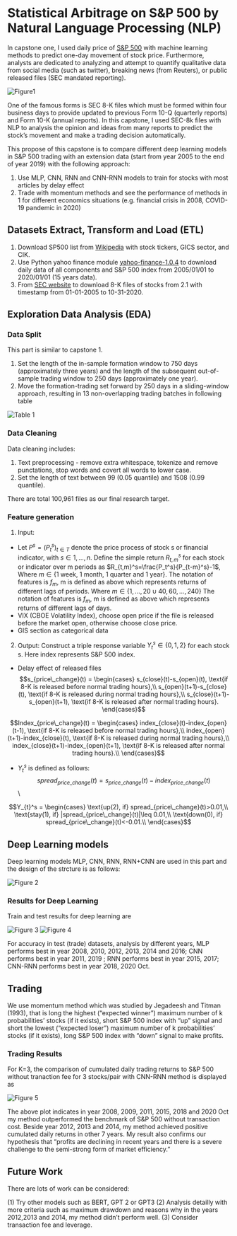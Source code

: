 Statistical Arbitrage on S&P 500 by Natural Language Processing (NLP)
======================================================================

In capstone one, I used daily price of [S&P 500](https://finance.yahoo.com/quote/%5EGSPC/) with machine learning methods to predict one-day movement of stock price. Furthermore, analysts are dedicated to analyzing and attempt to quantify qualitative data from social media (such as twitter), breaking news (from Reuters), or public released files (SEC mandated reporting). 

![Figure1](/figures/Figure1.png)

One of the famous forms is SEC 8-K files which must be formed within four business days to provide updated to previous Form 10-Q (quarterly reports) and Form 10-K (annual reports). In this capstone, I used SEC-8k files with NLP to analysis the opinion and ideas from many reports to predict the stock’s movement and make a trading decision automatically.

This propose of this capstone is to compare different deep learning models in S&P 500 trading with an extension data (start from year 2005 to the end of year 2019) 
with the following approach:

1. Use MLP, CNN, RNN and CNN-RNN models to train for stocks with most articles by delay effect
2. Trade with momentum methods and see the performance of methods in 1 for different economics situations (e.g. financial crisis in 2008, COVID-19 pandemic in 2020)

Datasets Extract, Transform and Load (ETL)
------------------------------------------
1. Download SP500 list from [Wikipedia](https://en.wikipedia.org/wiki/List_of_S%26P_500_companies) with stock tickers, GICS sector, and CIK.
2. Use Python yahoo finance module [yahoo-finance-1.0.4](https://pypi.org/project/yahoo-finance-pynterface/) to download daily data of 
all components and S&P 500 index from 2005/01/01 to 2020/01/01 (15 years data).
3. From [SEC website](https://www.sec.gov/edgar/searchedgar/companysearch.html) to download 8-K files of stocks from 2.1 with timestamp from 01-01-2005 to 10-31-2020.

Exploration Data Analysis (EDA)
-------------------------------

### Data Split
This part is similar to capstone 1.
1. Set the length of the in-sample formation window to 750 days (approximately three years) and the length of the subsequent
out-of-sample trading window to 250 days (approximately one year).
2. Move the formation-trading set forward by 250 days in a sliding-window approach, resulting in 13 non-overlapping trading batches in following table

![Table 1](/figures/Table1.png)

### Data Cleaning
Data cleaning includes:
1. Text preprocessing - remove extra whitespace, tokenize and remove punctations, stop words and covert all words to lower case.
2. Set the length of text between 99 (0.05 quantile) and 1508 (0.99 quantile).

There are total 100,961 files as our final research target.


### Feature generation 

1. Input: 

- Let $P^s={{(P}_t^s)}_{t\in T}$ denote the price process of stock s or financial indicator, with $s\in{1,...,n}$. Define the simple return $R_{t,m}^s$ for each stock or indicator over m periods as $R_{t,m}^s=\frac{P_t^s}{P_{t-m}^s}-1$, Where $m\in\{\text{1 week, 1 month, 1 quarter and 1 year}\}.$ The notation of features is $f_m$, m is defined as above which represents returns of different lags of periods. 
Where $m\in\{{1,\ldots,20}\cup{40,60,\ldots,240}\}$
The notation of features is $f_m$, m is defined as above which represents returns of different lags of days.
- VIX (CBOE Volatility Index), choose open price if the file is released before the market open, otherwise choose close price.
- GIS section as categorical data



2. Output: 
Construct a triple response variable $Y_t^s\in\{0,1,2\}$ for each stock s. Here index represents S&P 500 index.

- Delay effect of released files
$$s_{price\_change}(t) =
\begin{cases}
s_{close}(t)-s_{open}(t), \text{if 8-K is released before normal trading hours},\\
s_{open}(t+1)-s_{close}(t), \text{if 8-K is released during normal trading hours},\\
s_{close}(t+1)-s_{open}(t+1), \text{if 8-K is released after normal trading hours}.
\end{cases}$$


$$Index_{price\_change}(t) =
\begin{cases}
index_{close}(t)-index_{open}(t-1), \text{if 8-K is released before normal trading hours},\\
index_{open}(t+1)-index_{close}(t), \text{if 8-K is released during normal trading hours},\\
index_{close}(t+1)-index_{open}(t+1), \text{if 8-K is released after normal trading hours}.\\
\end{cases}$$

- $Y_t^s$ is defined as follows:
$$spread_{price\_change}(t) =s_{price\_change}(t)-index_{price\_change}(t)$$\\

$$Y_{t}^s =
\begin{cases}
\text{up(2), if} spread_{price\_change}(t)>0.01,\\
\text{stay(1), if} |spread_{price\_change}(t)|\leq 0.01,\\
\text{down(0), if} spread_{price\_change}(t)<-0.01.\\
\end{cases}$$


Deep Learning models
-----------------------
Deep learning models MLP, CNN, RNN, RNN+CNN are used in this part and the design of the strcture is as follows:

![Figure 2](/figures/Figure2.png)

### Results for Deep Learning 

Train and test results for deep learning are

![Figure 3](/figures/Figure3.png)
![Figure 4](/figures/Figure3.png)

For accuracy in test (trade) datasets, analysis by different years, MLP performs best in year 2008, 2010, 2012, 2013, 2014 and 2016; CNN performs best in year 2011, 2019 ; RNN performs best in year 2015, 2017; CNN-RNN performs best in year 2018, 2020 Oct.

Trading
-------
We use momentum method which was studied by Jegadeesh and Titman (1993), that is long the highest (“expected winner”) maximum number of k probabilities’ stocks (if it exists), short S&P 500 index with “up” signal and short the lowest (“expected loser”) maximum number of k probabilities’ stocks (if it exists), long S&P 500 index with “down” signal to make profits.  

### Trading Results

For K=3, the comparison of cumulated daily trading returns to S&P 500 without tranaction fee for 3 stocks/pair with CNN-RNN method is displayed as

![Figure 5](/figures/Figure5.png)

The above plot indicates in year 2008, 2009, 2011, 2015, 2018 and 2020 Oct my method outperformed the benchmark of S&P 500 without transaction cost. Beside year 2012, 2013 and 2014, my method achieved positive cumulated daily returns in other 7 years. My result also confirms our hypothesis that “profits are declining in recent years and there is a severe challenge to the semi-strong form of market efficiency.”

Future Work
-----------
There are lots of work can be considered:

(1) Try other models such as BERT, GPT 2 or GPT3
(2) Analysis detailly with more criteria such as maximum drawdown and reasons why in the years 2012,2013 and 2014, my method didn’t perform well. 
(3) Consider transaction fee and leverage.